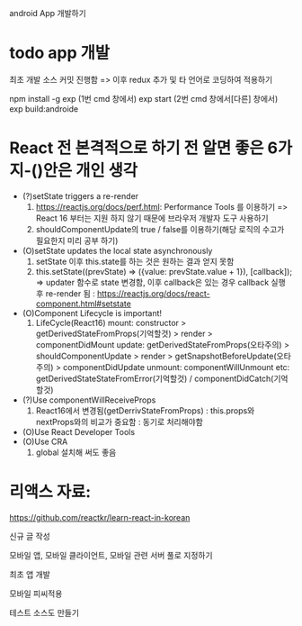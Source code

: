 android App 개발하기

# todo app 개발

최초 개발 소스 커밋 진행함
=> 이후 redux 추가 및 타 언어로 코딩하여 적용하기

npm install -g exp
(1번 cmd 창에서) exp start
(2번 cmd 창에서[다른] 창에서) exp build:androide

# React 전 본격적으로 하기 전 알면 좋은 6가지-()안은 개인 생각

- (?)setState triggers a re-render
  1. https://reactjs.org/docs/perf.html: Performance Tools 를 이용하기
     => React 16 부터는 지원 하지 않기 때문에 브라우저 개발자 도구 사용하기
  2. shouldComponentUpdate의 true / false를 이용하기(해당 로직의 수고가 필요한지 미리 공부 하기)
- (O)setState updates the local state asynchronously
  1. setState 이후 this.state를 하는 것은 원하는 결과 얻지 못함
  2. this.setState((prevState) => ({value: prevState.value + 1}), [callback]);
     => updater 함수로 state 변경함, 이후 callback은 있는 경우 callback 실행 후 re-render 됨
     : https://reactjs.org/docs/react-component.html#setstate
- (O)Component Lifecycle is important!
  1. LifeCycle(React16)
     mount: constructor > getDerivedStateFromProps(기억할것) > render > componentDidMount
     update: getDerivedStateFromProps(오타주의) > shouldComponentUpdate > render > getSnapshotBeforeUpdate(오타주의) > componentDidUpdate
     unmount: componentWillUnmount
     etc: getDerivedStateStateFromError(기억할것) / componentDidCatch(기억할것)
- (?)Use componentWillReceiveProps
  1. React16에서 변경됨(getDerrivStateFromProps)
     : this.props와 nextProps와의 비교가 중요함
     : 동기로 처리해야함
- (O)Use React Developer Tools
- (O)Use CRA
  1. global 설치해 써도 좋음

# 리액스 자료:

https://github.com/reactkr/learn-react-in-korean

신규 글 작성

모바일 앱, 모바일 클라이언트, 모바일 관련 서버 풀로 지정하기

최초 앱 개발

모바일 피씨적용

테스트 소스도 만들기
